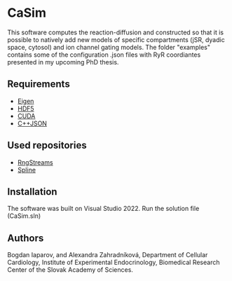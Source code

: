 # CaSim

This software computes the reaction-diffusion and constructed so that it is possible to natively add new models of specific compartments (jSR, dyadic space, cytosol) and ion channel gating models. The folder "examples" contains some of the configuration .json files with RyR coordiantes presented in my upcoming PhD thesis. 

## Requirements

- [Eigen](https://eigen.tuxfamily.org/)
- [HDF5](https://www.hdfgroup.org/solutions/hdf5/)
- [CUDA](https://developer.nvidia.com/cuda-downloads)
- [C++JSON](https://github.com/nlohmann/json)

## Used repositories

- [RngStreams](https://github.com/umontreal-simul/RngStreams)
- [Spline](https://github.com/ttk592/spline/)

## Installation

The software was built on Visual Studio 2022. Run the solution file (CaSim.sln)

## Authors

Bogdan Iaparov, and Alexandra Zahradníková, Department of Cellular Cardiology, Institute of Experimental Endocrinology, Biomedical Research Center of the Slovak Academy of Sciences.
